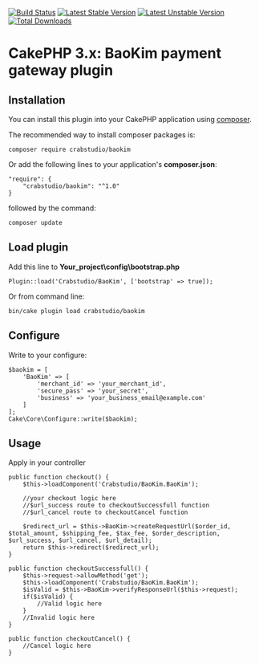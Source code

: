 [![Build Status](https://travis-ci.org/crabstudio/bao-kim.svg?branch=master)](https://travis-ci.org/crabstudio/bao-kim) [![Latest Stable Version](https://poser.pugx.org/crabstudio/baokim/version)](https://packagist.org/packages/crabstudio/baokim) [![Latest Unstable Version](https://poser.pugx.org/crabstudio/baokim/v/unstable)](//packagist.org/packages/crabstudio/baokim) [![Total Downloads](https://poser.pugx.org/crabstudio/baokim/downloads)](https://packagist.org/packages/crabstudio/baokim)
# CakePHP 3.x: BaoKim payment gateway plugin

## Installation

You can install this plugin into your CakePHP application using [composer](http://getcomposer.org).

The recommended way to install composer packages is:

```
composer require crabstudio/baokim
```
Or add the following lines to your application's **composer.json**:

```
"require": {
    "crabstudio/baokim": "^1.0"
}
```
followed by the command:

```
composer update
```

## Load plugin

Add this line to **Your_project\config\bootstrap.php**
```
Plugin::load('Crabstudio/BaoKim', ['bootstrap' => true]);
```
Or from command line:
```
bin/cake plugin load crabstudio/baokim
```
## Configure

Write to your configure:
```
$baokim = [
    'BaoKim' => [
        'merchant_id' => 'your_merchant_id',
        'secure_pass' => 'your_secret',
        'business' => 'your_business_email@example.com'
    ]
];
Cake\Core\Configure::write($baokim);
```

## Usage

Apply in your controller
```
public function checkout() {
	$this->loadComponent('Crabstudio/BaoKim.BaoKim');
	
	//your checkout logic here
	//$url_success route to checkoutSuccessfull function
	//$url_cancel route to checkoutCancel function

	$redirect_url = $this->BaoKim->createRequestUrl($order_id, $total_amount, $shipping_fee, $tax_fee, $order_description, $url_success, $url_cancel, $url_detail);
	return $this->redirect($redirect_url);
}

public function checkoutSuccessfull() {
	$this->request->allowMethod('get');
	$this->loadComponent('Crabstudio/BaoKim.BaoKim');
	$isValid = $this->BaoKim->verifyResponseUrl($this->request);
	if($isValid) {
		//Valid logic here
	}
	//Invalid logic here
}

public function checkoutCancel() {
	//Cancel logic here
}
```